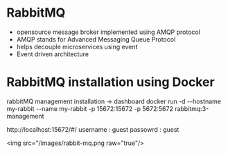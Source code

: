 
# RabbitMQ 
- opensource message broker implemented using AMQP protocol
- AMQP stands for Advanced Messaging Queue Protocol
- helps decouple microservices using event
- Event driven architecture
    
# RabbitMQ installation using Docker 
rabbitMQ management installation -> dashboard
docker run -d --hostname my-rabbit --name my-rabbit  -p 15672:15672 -p 5672:5672 rabbitmq:3-management


http://localhost:15672/#/ 
username : guest
passowrd : guest

<img src="/images/rabbit-mq.png raw="true"/>
